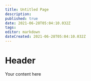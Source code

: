 ```yaml
---
title: Untitled Page
description: 
published: true
date: 2021-06-28T05:04:10.032Z
tags: 
editor: markdown
dateCreated: 2021-06-28T05:04:10.032Z
---
```


# Header
Your content here